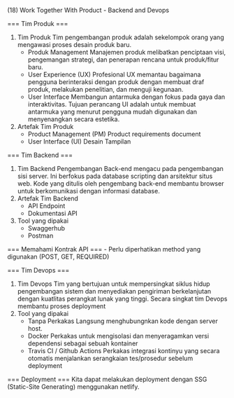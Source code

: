 (18) Work Together With Product - Backend and Devops

=== Tim Produk ===
1. Tim Produk
    Tim pengembangan produk adalah sekelompok orang yang mengawasi proses desain produk baru.
    - Produk Management
        Manajemen produk melibatkan penciptaan visi, pengemangan strategi, dan penerapan rencana untuk produk/fitur baru.
    - User Experience (UX)
        Profesional UX memantau bagaimana pengguna berinteraksi dengan produk dengan membuat draf produk, melakukan penelitian, dan menguji kegunaan.
    - User Interface
        Membangun antarmuka dengan fokus pada gaya dan interaktivitas. Tujuan perancang UI adalah untuk membuat antarmuka yang menurut pengguna mudah digunakan dan menyenangkan secara estetika.
2. Artefak Tim Produk
    - Product Management (PM)
        Product requirements document
    - User Interface (UI)
        Desain Tampilan

=== Tim Backend ===
1. Tim Backend
    Pengembangan Back-end mengacu pada pengembangan sisi server. Ini berfokus pada database scripting dan arsitektur situs web.
    Kode yang ditulis oleh pengembang back-end membantu browser untuk berkomunikasi dengan informasi database.
2. Artefak Tim Backend
    - API Endpoint
    - Dokumentasi API
3. Tool yang dipakai
    - Swaggerhub
    - Postman

=== Memahami Kontrak API ===
    - Perlu diperhatikan method yang digunakan (POST, GET, REQUIRED)

=== Tim Devops ===
1. Tim Devops
    Tim yang bertujuan untuk mempersingkat siklus hidup pengembangan sistem dan menyediakan pengiriman berkelanjutan dengan kuatlitas perangkat lunak yang tinggi. Secara singkat tim Devops membantu proses deployment
2. Tool yang dipakai
    - Tanpa Perkakas
        Langsung menghubungnkan kode dengan server host.
    - Docker
        Perkakas untuk mengisolasi dan menyeragamkan versi dependensi sebagai sebuah kontainer
    - Travis CI / Github Actions
        Perkakas integrasi kontinyu yang secara otomatis menjalankan serangkaian tes/prosedur sebelum deployment

=== Deployment ===
    Kita dapat melakukan deployment dengan SSG (Static-Site Generating) menggunakan netlify.